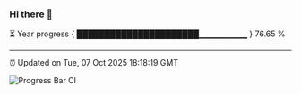 ### Hi there 👋

⏳ Year progress { ██████████████████████▁▁▁▁▁▁▁▁ } 76.65 %

---

⏰ Updated on Tue, 07 Oct 2025 18:18:19 GMT

![Progress Bar CI](https://github.com/code-lakshay/GitHub-Actions-Demo/workflows/Progress%20Bar%20CI/badge.svg)
